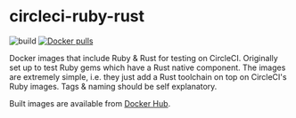 # circleci-ruby-rust

![build](https://github.com/anirbanmu/docker-circleci-ruby-rust/workflows/build/badge.svg?branch=master)
[![Docker pulls](https://img.shields.io/docker/pulls/anirbanmu/circleci-ruby-rust)](https://hub.docker.com/r/anirbanmu/circleci-ruby-rust/)

Docker images that include Ruby & Rust for testing on CircleCI. Originally set up to test Ruby gems which have a Rust native component. The images are extremely simple, i.e. they just add a Rust toolchain on top on CircleCI's Ruby images. Tags & naming should be self explanatory.

Built images are available from [Docker Hub](https://hub.docker.com/r/anirbanmu/circleci-ruby-rust/).
